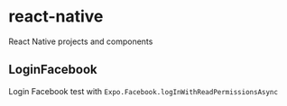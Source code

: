 # react-native
React Native projects and components

## LoginFacebook

Login Facebook test with `Expo.Facebook.logInWithReadPermissionsAsync`

